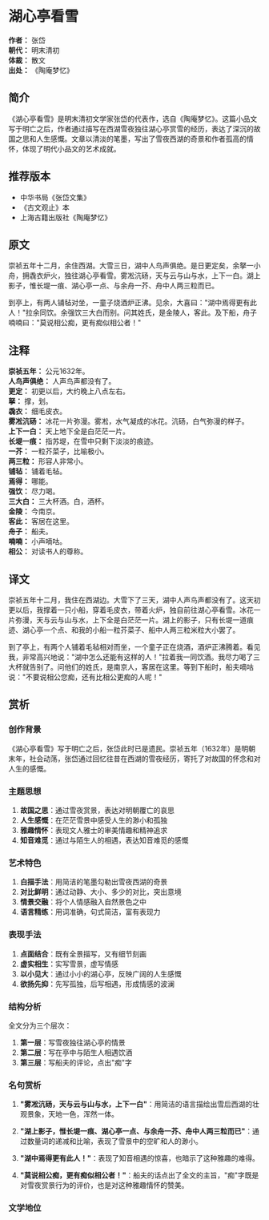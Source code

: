 <!--
 * @Author: ylmzfun ylmzfun@163.com
 * @Date: 2025-10-01 16:19:18
 * @LastEditors: ylmzfun ylmzfun@163.com
 * @LastEditTime: 2025-10-01 18:39:24
 * @FilePath: /诗词/诗词/明清/湖心亭看雪.md
 * @Description: 这是默认设置,请设置`customMade`, 打开koroFileHeader查看配置 进行设置: https://github.com/OBKoro1/koro1FileHeader/wiki/%E9%85%8D%E7%BD%AE
-->
# 湖心亭看雪

**作者：** 张岱  
**朝代：** 明末清初  
**体裁：** 散文  
**出处：** 《陶庵梦忆》  

## 简介

《湖心亭看雪》是明末清初文学家张岱的代表作，选自《陶庵梦忆》。这篇小品文写于明亡之后，作者通过描写在西湖雪夜独往湖心亭赏雪的经历，表达了深沉的故国之思和人生感慨。文章以清淡的笔墨，写出了雪夜西湖的奇景和作者孤高的情怀，体现了明代小品文的艺术成就。

## 推荐版本

- 中华书局《张岱文集》
- 《古文观止》本
- 上海古籍出版社《陶庵梦忆》

## 原文

崇祯五年十二月，余住西湖。大雪三日，湖中人鸟声俱绝。是日更定矣，余拏一小舟，拥毳衣炉火，独往湖心亭看雪。雾凇沆砀，天与云与山与水，上下一白。湖上影子，惟长堤一痕、湖心亭一点、与余舟一芥、舟中人两三粒而已。

到亭上，有两人铺毡对坐，一童子烧酒炉正沸。见余，大喜曰："湖中焉得更有此人！"拉余同饮。余强饮三大白而别。问其姓氏，是金陵人，客此。及下船，舟子喃喃曰："莫说相公痴，更有痴似相公者！"

## 注释

**崇祯五年：** 公元1632年。  
**人鸟声俱绝：** 人声鸟声都没有了。  
**更定：** 初更以后，大约晚上八点左右。  
**拏：** 撑，划。  
**毳衣：** 细毛皮衣。  
**雾凇沆砀：** 冰花一片弥漫。雾凇，水气凝成的冰花。沆砀，白气弥漫的样子。  
**上下一白：** 天上地下全是白茫茫一片。  
**长堤一痕：** 指苏堤，在雪中只剩下淡淡的痕迹。  
**一芥：** 一粒芥菜子，比喻极小。  
**两三粒：** 形容人非常小。  
**铺毡：** 铺着毛毡。  
**焉得：** 哪能。  
**强饮：** 尽力喝。  
**三大白：** 三大杯酒。白，酒杯。  
**金陵：** 今南京。  
**客此：** 客居在这里。  
**舟子：** 船夫。  
**喃喃：** 小声嘀咕。  
**相公：** 对读书人的尊称。

## 译文

崇祯五年十二月，我住在西湖边。大雪下了三天，湖中人声鸟声都没有了。这天初更以后，我撑着一只小船，穿着毛皮衣，带着火炉，独自前往湖心亭看雪。冰花一片弥漫，天与云与山与水，上下全是白茫茫一片。湖上的影子，只有长堤一道痕迹、湖心亭一个点、和我的小船一粒芥菜子、船中人两三粒米粒大小罢了。

到了亭上，有两个人铺着毛毡相对而坐，一个童子正在烧酒，酒炉正沸腾着。看见我，非常高兴地说："湖中怎么还能有这样的人！"拉着我一同饮酒。我尽力喝了三大杯就告别了。问他们的姓氏，是南京人，客居在这里。等到下船时，船夫嘀咕说："不要说相公您痴，还有比相公更痴的人呢！"

## 赏析

### 创作背景

《湖心亭看雪》写于明亡之后，张岱此时已是遗民。崇祯五年（1632年）是明朝末年，社会动荡，张岱通过回忆往昔在西湖的雪夜经历，寄托了对故国的怀念和对人生的感慨。

### 主题思想

1. **故国之思**：通过雪夜赏景，表达对明朝覆亡的哀思
2. **人生感慨**：在茫茫雪景中感受人生的渺小和孤独
3. **雅趣情怀**：表现文人雅士的审美情趣和精神追求
4. **知音难觅**：通过与陌生人的相遇，表达知音难觅的感慨

### 艺术特色

1. **白描手法**：用简洁的笔墨勾勒出雪夜西湖的奇景
2. **对比鲜明**：通过动静、大小、多少的对比，突出意境
3. **情景交融**：将个人情感融入自然景色之中
4. **语言精练**：用词准确，句式简洁，富有表现力

### 表现手法

1. **点面结合**：既有全景描写，又有细节刻画
2. **虚实相生**：实写雪景，虚写情感
3. **以小见大**：通过小小的湖心亭，反映广阔的人生感慨
4. **欲扬先抑**：先写孤独，后写相遇，形成情感的波澜

### 结构分析

全文分为三个层次：
1. **第一层**：写雪夜独往湖心亭的情景
2. **第二层**：写在亭中与陌生人相遇饮酒
3. **第三层**：写船夫的评论，点出"痴"字

### 名句赏析

1. **"雾凇沆砀，天与云与山与水，上下一白"**：用简洁的语言描绘出雪后西湖的壮观景象，天地一色，浑然一体。

2. **"湖上影子，惟长堤一痕、湖心亭一点、与余舟一芥、舟中人两三粒而已"**：通过数量词的递减和比喻，表现了雪景中的空旷和人的渺小。

3. **"湖中焉得更有此人！"**：表现了知音相遇的惊喜，也暗示了这种雅趣的难得。

4. **"莫说相公痴，更有痴似相公者！"**：船夫的话点出了全文的主旨，"痴"字既是对雪夜赏景行为的评价，也是对这种雅趣情怀的赞美。

### 文学地位

